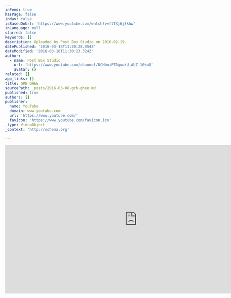 ```yaml
---
inFeed: true
hasPage: false
inNav: false
isBasedOnUrl: 'https://www.youtube.com/watch?v=ftTXj6jSkhw'
inLanguage: null
starred: false
keywords: []
description: Uploaded by Post Box Studio on 2016-02-19.
datePublished: '2016-03-18T11:30:28.054Z'
dateModified: '2016-03-18T11:30:23.324Z'
author:
  - name: Post Box Studio
    url: 'https://www.youtube.com/channel/UCHhoiPTDquukU_AUZ-10koQ'
    avatar: {}
related: []
app_links: []
title: GRB GHEE
sourcePath: _posts/2016-03-08-grb-ghee.md
published: true
authors: []
publisher:
  name: YouTube
  domain: www.youtube.com
  url: 'https://www.youtube.com/'
  favicon: 'https://www.youtube.com/favicon.ico'
_type: VideoObject
_context: 'http://schema.org'

---
```

<iframe src="https://cdn.embedly.com/widgets/media.html?src=https%3A%2F%2Fwww.youtube.com%2Fembed%2FftTXj6jSkhw%3Ffeature%3Doembed&amp;url=https%3A%2F%2Fwww.youtube.com%2Fwatch%3Fv%3DftTXj6jSkhw&amp;image=https%3A%2F%2Fi.ytimg.com%2Fvi%2FftTXj6jSkhw%2Fhqdefault.jpg&amp;key=b7d04c9b404c499eba89ee7072e1c4f7&amp;type=text%2Fhtml&amp;schema=youtube" width="854" height="480" scrolling="no" frameborder="0" allowfullscreen="allowfullscreen" style=""></iframe>